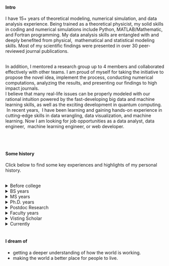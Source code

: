 
#### Intro

I have 15+ years of theoretical modeling, numerical simulation, and data analysis experience. Being trained as a theoretical physicist, my solid skills in coding and numerical simulations include Python, MATLAB/Mathematic, and Fortran programming. My data analysis skills are entangled with and deeply benefited from physical,  mathematical and statistical modeling skills. Most of my scientific findings were presented in over 30 peer-reviewed journal publications.


<br/>
In addition, I mentored a research group up to 4 members and collaborated effectively with other teams. I am proud of myself for taking the initiative to propose the novel idea, implement the process, conducting numerical computations, analyzing the results, and presenting our findings to high impact journals.

<br/>
I believe that many real-life issues can be properly modeled with our rational intuition powered by the fast-developing big data and machine learning skills, as well as the exciting development in quantum computing.  In recent years,  I have been learning and gaining hands-on experience in cutting-edge skills in data wrangling, data visualization, and machine learning. Now I am looking for job opportunities as a data analyst, data engineer,  machine learning engineer, or web developer. 

<!-- 
<br/>

With many physical, mathematical, and statistical models in mind, I tend to understand the complicated real world in a computational way. I believe that most real-life issues can be properly modeled with our rational intuition powered by the fast-developing machine learning and statistical methods. -->




<!-- I am a co-founder and the CTO of [Arthena](https://arthena.com) where I work on engineering infrastructure and build tools to price fine art. My primary job functions are as a data scientist and software engineer.
<br>
I am available to consult on interesting projects. I am particularly interested in social impact, education, inclusivity, and space. I enjoy advising companies and may even be available for pro-bono work depending on the time commitment and the project. If you would like to arrange a meeting, I am based in New York but travel to the San Francisco Bay Area frequently.
 -->
<!-- <br><br>

#### Currently
Adjunct professor at St. Catherine University. A tutor in math, physics, science from K-12, Python, data structures and algorithms,  and Mandarin.  Actively seeking opportunities as a data analyst/scientist or machine learning engineer. -->



<!--
At Arthena I have learned how to build teams and manage people, build relationships with customers, sell enterprise products, and build on-line predictive models for production environments. I've also learned how to build and maintain large web applications (see [arthena.com](https://arthena.com)).-->
<br><br>

#### Some history

 Click below to find some key experiences and highlights of my personal history.

<br/>

<details> 
   <summary> Before college</summary>
   <ul>
   <li>
I grew up in a village of Zhejiang province, 300 km south to Shanghai, China. Before age 10, our village has no stable electricity service. We mostly use kerosene lamps at night. Yet there were lots of fun in the quiet, slow village life. We raise many animals such as cattle, pigs, chickens, cats, dogs, etc. We play water, climb mountains, grow vegetables, grow fruits, catch fish, fly kites, and play kid's gambling games. We also have much opportunity to learn from older generations the stories about malicious spirits, fictitious underwater animals, etc. I became a Chinese chess and Ping-pong lover. I completed education from elementary to high school in my hometown. Then I went to various universities in cities for further learning and then work.</li>
 <li>At age 12 I learned and soon became indulged in <b>playing ping-pong</b>, for which I won my first championship in my high school at age 15.</li>
<li> At age 14, <b>physics</b> became my favorite subject and I became the top student at my high school. At age 17, I graduated from high school(ranked #2) and became a physics major at Ningbo University.</li>
<li>During the age of 11-17, I developed a hobby, i.e., <b>reading martial arts novels</b>. Those beautiful adult fairy tales(especially those written by contemporary authors Yong Jin and Long Gu) were the sweetest memories of my teenage periods.</li> 
<!-- and played a lasting influence in forming my moral and aesthetic trend.</li> -->
</ul>
</details>

<details> <summary> BS years</summary>
<ul>
 <li>At age 20(1995), I learned <b>quantum mechanics</b> and fascinated by it ever since. It imposed a deep, lasting influence on how I understand the world. At about the same time, I learned the issue of time arrow from the point of view of statistical physics, as well as the intriguing Godel's theorem on mathematical logic. All of these three topics are most interesting to me in the coming decades.</li>
<li>
 In 1996, I passed the postgraduate entrance examination and became the first graduate of Ningbo University that entered a master's program in physics. The title of my BS thesis was "on classical coding and quantum coding".</li>
 </ul>
</details>

<details> <summary> MS years</summary>
<ul>
<li>In 1997, I <b>figured out a method</b> to extend the finite cluster mean-field theories for the quantum transversal Ising model with spin half and spin one case to the general spin case and successfully finished the benchmark calculations. Meanwhile, I learned to program in Fortran. Also, I learned to do numerical simulations based on the <b>Monte Carlo algorithm</b> as well as density matrix renormalization groups(DMRG) algorithms. I excelled in learning advanced quantum mechanics and group theory. I won the ping-pong championship in graduate school at Suzhou University.</li>
<li>In 1999, I independently wrote a paper "Some notions about broken-symmetry", proposing a unified way to understand the relation between thermodynamics, statistical mechanics, and mean-field theories. This paper received much attention and I was encouraged by some senior professors in the department. In June of 1999, I got my MS degree in theoretical physics from Suzhou University and entered Fudan University to continue my academic career in physics.</li>
</ul>
</details>

<details> <summary> Ph.D. years</summary>
<ul>
<li>From 1999 to 2000, I systematically learned Lie group and Lie algebra and <b>made a prediction</b> on SO(5) theory proposed by Shoucheng Zhang(an outstanding Professor from Stanford University) for high Tc superconductors.</li>
<li>In 2000, I became deeply interested in <b>Buddhism</b>. Together with some friends from the philosophical department, we organized many seminars and activities at Fudan University. </li>
<li>In 2002, I got my Ph.D. in theoretical physics from Fudan University(Top 5 in China). During the years, I published 4 papers in the areas of high Tc superconductivity and magnetic systems. I did a lot <b>MATLAB and Fortran numerical simulations</b> in those projects.</li>
</ul>
</details>
<details> <summary> Postdoc Research</summary>
<ul>
<li>I worked as a postdoc researcher in the Center of Advanced Study at Tsinghua University(Beijing) from 2002 to 2004. In 2003, three of us(the leader is Tao Li, an outstanding expert on the strongly correlated physics) proposed a mean-field theory for the strongly correlated model for high Tc superconductivity on the triangular lattice. We obtained a complete phase diagram after three months of hard work on every detail of theory, including a large number of numerical simulations to <b>optimize several sets of different parameters</b> for the conjectured solution.</li>
</ul>
</details>

<details> <summary> Faculty years</summary>
<ul>
<li>In 2004, I got a faculty position at the Zhejiang Normal University, began my teaching career on several physics courses, and started my research career as an independent principal investigator and the leader of an academic team.</li>
<li>In 2005, I independently <b>developed a new approach</b> (the core of this approach is to rigorously transform an infinite set of linear equations into a finite set of linear equations) for quantum transport calculation on general lattice models. The derivation of the core formula and the benchmark calculation was done in less than two weeks. This kind of approach was adopted years later by the authors of Python package Kwant, which now became one of the most popular packages to do quantum transport simulations.</li>
<li>In 2005-2007, we applied the newly developed method to <b>quantum transport calculations</b> related to the topic of spin hall effect and published three papers in the internationally well recognized Journal ---Physical Review B. Among these works, we <b>proposed a new model</b>, i.e., lateral spin-orbit coupling model, which influenced some future experimental development.</li>  
<!-- Formulated a scattering wave function approach to study the quantum transport phenomena in an arbitrary lattice model for mesoscopic systems. Such a method is algorithmically more efficient than the traditional Green’s function approach.  In this approach, the boundary conditions connect the quantum wave functions of different parts which lead to coupled linear equations. The central numerical task is to solve the sets of coupled linear equations. With such an approach, the symmetry properties of the transport process can be better understood. Based on this approach, we successfully performed a series of transport studies for different systems -->
<!-- I found a way to solve the set of linear equations with an infinite number equations and get the scattering wave function in an arbitrary lattice model for mesoscopic systems. Such a method is algorithmically more efficient than the traditional Green’s function approach.  The central numerical task in this approach is to solve a set of coupled linear equations with a finite number of unknowns. Based on this approach, we successfully performed a series of transport studies for different systems.
Linear algebra is the main math tool used in linear regression and neural networks and my techniques/experience in solving the linear equations are transferable to linear regression, neural networks, and other related algorithms. -->
<li>In 2005, we systematically analyzed a basic problem in theoretical physics, i.e., the transformation of the phase(as well as other related quantities) with respect to the coordinate frame, for classical and quantum equations, and discussed some implications of this analysis on quantum mechanics.</li>
<li>In 2007, I visited Purdue University for 4 months. My collaborator Prof. JiangPing Hu proposed an urgent project, i.e., to work out a mean-field theory of superconductivity in graphene. After two weeks of intensive work, I completed most of the <b>analytical and numerical work</b>. We obtained some neat results, which later become widely known to the field. This work was published in May of 2008. The world-leading physicist, Prof. Carlo Beenakker at Leiden University, reported our work in his Colloquium published in Review of Modern Physics in Oct 2008.</li>
<li>
<details> <summary>Religious Conversion</summary>
<ol>
<li>In 2007, during the 4 months of my visit at Purdue, I <b>learned Gospel</b> from a Lutheran missionary. </li>
<!-- I started to find harmony between Buddhism and Christianity and gradually accepted the fact that there was a deep difference between them. -->
<li>In 2009, I was <b>converted from Buddhism to Christian</b> after nearly two years of questioning and speculations. </li>
</ol>
</detail>
</li>
<li>In 2010, by adding a thermal equilibrium effect into the quantum transport theory, I <b>solved an intriguing problem</b> raised by an experimental group at Purdue University which was a puzzle to them for half a year. This year, I was promoted as a professor in physics department at Zhejiang Normal University. </li>
<li>In 2011,  I <b>found a rigorous proof</b> for the connectivity property of surface/edge states of 3D/2D topological insulators. The robust surface states is a good example of <b>"dimensional reduction"</b> phenomena in the context of solid-state physics. The method I developed in this paper was adopted by an internationally prestigious group in their work on other fancy models. </li>
<li>In 2011, I worked with some international collaborators on suspended graphene and we proposed a new scheme to realize an electron pump in which electric current as well as pseudoelectric (valley) curret can be generated by ac gate volgate.</li>
<li>In 2012, through <b>identifying a hidden symmetry</b> in the model for suspended graphene,  I proved that the valley current can be pure in general. We even proposed a way to measure such pure valley current experimentally. This work was published in the top physics journal Physical Review Letters. It played a continual academic impact on the field and was <b>the most important scientific contribution</b> in my career as theoretical physicist.</li>
<li>In 2013, we wrote a short note to report a simple result, "Standard form of the scattering matrix for time-reversal symmetric system". I was very excited to receive an email from Prof. Carlo Beenakker (a great academic hero of mine) in which he expressed interest in our result and provided some feedback. Later he even cited our findings in their paper!</li>
</ul>
</details> 
<details> <summary> Visting Scholar</summary>
<ul>
<li>
During 2014-2017, I worked with Prof. Tony Low at the University of Minnesota. We <b>proposed a model</b> to describe the black phosphorous thin film and made several predictions on its optical properties. Our work was widely and continually cited(over 500 citations now) by researchers all over the world. From 2015, <b>Python</b> became one of the key coding languages of mine. And I learned to work with several most popular computational tools like vasp, wannier90, etc, for physicists working in material calculations.</li>
<li>In 2017, I visited Prof. Yi Li at the University of John Hopkins. Using <b>Mathematica</b>, I rederived the core formula in a recent work on unconventional superconductivity of Weyl metals, co-authored by the 2016 Nobel Laureate Duncan Haldane. Furthermore, we calculated some disorder effects for a one-dimensional toy model.</li>
<li>In 2017, I visited Taiwan(at National Sun Yat-Sen University) for three months. I like Taiwan! I like the people and the food. I love the cultural openness, and the freedom of air there. Most importantly, I even <b>found the disconnected family</b> of my grandfather's brother who left hometown 70 years ago!! On the academic side, I analyzed a Weyl model
and explored its spin transport properties through <b>Python numerical simulation and symmetry analysis</b>.</li> 
<li>In 2018, I visited Ningbo Institute of Industrial Technology for 4 months. During those months, I efficiently commanded and utilized some group-theoretical techniques to <b>build effective models with only a few tunable parameters that can capture the most important data structure</b> of the dataset for band structures obtained by detailed, first principle computations using thousands of wave components. In addition, working with <b>Python package Kwant</b>, I obtained the Hofstadter butterfly of twisted graphene bilayer, the star material that emerged in the physics world in 2018.</li>
</ul>
</details>
<details> <summary> Currently</summary> 
<ul>
<li>In June of 2018, I decided to get training in data science(data visualization, data engineering, data analysis, and machine learning) and <b>pursue a data science career</b>.</li>
<li>Adjunct professor at St. Catherine University. A tutor in math, physics, science from K-12, Python, data structures and algorithms,  and Mandarin.  Actively seeking opportunities as a data analyst/scientist or machine learning engineer. </li>
</ul>
</details>

<!--
- My parents put a computer in my bedroom in 1993 when I was 3. It was an old Tandy that ran MS-DOS. My favorite games were Street Rod 2, Wolfenstein 3D, and Tom and Jerry. It had a mechanical keyboard and a turbo button. To this day, I still don't know what pressing the turbo button really did.

- We subscribed to AOL in 1995. I still remember installing it from a floppy disk onto our brand new Packard Bell. It took years for me to send my first email.

- In the summer of 1996, my uncle purchased [MegaRace](https://en.wikipedia.org/wiki/MegaRace) from [Media Play](https://en.wikipedia.org/wiki/Media_Play) and installed it on my mom's work computer. I might have endangered her business by using her computer too much.

- At 7, I discovered the mini-games hidden in Microsoft Office. I also beat Minesweeper on expert for the first time.

- At 8, my parents bought me a Sony Mavica MVC-FD71 digital camera after I stole their SLR one too many times. It could fit 10 images to a floppy disk at a 0.3MP resolution. I still have it and it still works. I've been taking photographs ever since, now with a Nikon D750, D800, and occasionally with a Mamiya 6II.

- At 10, I built my first website with Microsoft FrontPage on our Pentium III [Gateway](https://en.wikipedia.org/wiki/Gateway,_Inc.). My website was terrible.

- I was 11 when I built my first [Tesla Coil](https://en.wikipedia.org/wiki/Tesla_coil) (without the permission of my parents). Over the next few years, I built several more including one of the first audio modulated coils and one of the first DRSSTCs.

- When I was 12, I set the all-time high record at my local laser tag facility by reverse engineering the charging station and weapon protocols with a photo-resistor, micro-cassette recorder, and a lot of patience. I was unstoppable.

- At 13, I went to space camp and fell in love. I went back two more times and promised myself that I'd work in space. I've since helped build three generations of satellites and have tangentially worked on two more.

- At 14, I was almost expelled for finding a backdoor into my high school's file server and telling everyone but the faculty members about it. Later that year, I figured out how to turn off the internet firewall by editing system registry keys. I anonymously shared my work months later.

- At 16, I participated in a foreign exchange program in Dortmund, Germany. Since then, I've gone back almost every year.

- 14 - 17, I played a lot of video games. My favorites included Counter Strike Source, Command and Conquer 3, Halo 2, and Age of Empires 3.

- At 18, In the summer before college, my friends and I started playing <a href="https://en.wikipedia.org/wiki/Quidditch_(sport)">Muggle Quidditch</a>. We went on to start over 8 teams in the [International Quidditch Association](https://en.wikipedia.org/wiki/International_Quidditch_Association) including the [Buffalo Quidditch Society](https://www.facebook.com/buffaloquidditch/). At our height, we were ranked third in the IQA. Although I don't play anymore, you can still see pictures of me holding a broom while wearing a chess camp t-shirt on facebook.

- At 19, I took my first graduate course and published my first academic paper.

- At 20, I coauthored a grant to build a satellite and managed a 60+ person team through the end of undergrad. You can read more about that [here](https://ubnl.space/glados/).

You can ask me in person for other stories that I'm afraid to share with the internet.
<br><br>
#### I like
- Skiing
- Sailing and the sea
- Space
- Summer
- [Books](https://www.goodreads.com/mdangelo)
- Colored pencils (Faber-Castell Polychromos)
- Podcasts ([Planet Money](https://www.npr.org/sections/money/), [The Indicator](https://www.npr.org/podcasts/510325/the-indicator-from-planet-money), [99% Invisible](https://99percentinvisible.org/episodes/), [The Economist](http://radio.economist.com/), [Radiolab](https://www.wnycstudios.org/shows/radiolab), [Hidden Brain](https://www.npr.org/series/423302056/hidden-brain), [Inquiring Minds](https://inquiring.show), and others)
- [Good design](/)
- [Photography](https://instagram.com/dangelosaurus)

#### Travel / Geography

- I am from originally from Buffalo, New York. I have since lived in
Palo Alto, Mountain View, San Francisco, Seattle, and New York.

- I've been to ~ 50 countries, some of which I have forgotten, and many of which I would like to revisit.

- In 2016, I visited: Canada, Ethiopia, Austria, Germany, Belgium, Ireland, Northern Ireland, Italy, Romania, Sweden, Norway, Svalbard, Panama, Costa Rica, Uganda, Japan, and the UAE, mostly in that order.

- In 2017, I visited: Canada, Japan, Denmark, Germany, Sweden, Estonia, Russia, the Netherlands, Belgium, the U.K., Spain, Iceland, France, Switzerland, Ethiopia, and Luxembourg.

- In 2018, I visited: Canada, France, Italy, Israel, and the U.K.

- In 2019, I visited: Canada, England, France, and Switzerland. I plan to visit:  Norway.

- I am an Oregon Trail II enthusiast.

#### Fun facts

- I have a list of thousands of ideas, like creating matching bow ties for cats and humans.
- I almost always have a sketchbook with me.
- I can't locate every country on a map.
- I operate a [small angel fund](http://skepticalinvestments.biz/) with terrible returns.
- I break about 30 traffic laws on an [electric skateboard](https://boostedboards.com/vehicles/shortboards/boosted-mini-x), [onewheel](https://onewheel.com/products/xr), or [bicycle](https://www.citibikenyc.com/) every single day.
- I added this page because so many people complained that my site was just a resume. -->
</br>

#### I dream of
- getting a deeper understanding of how the world is working.
- making the world a better place for people to live.



